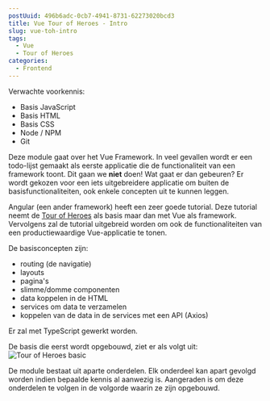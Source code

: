 ```yaml
---
postUuid: 496b6adc-0cb7-4941-8731-62273020bcd3
title: Vue Tour of Heroes - Intro
slug: vue-toh-intro
tags:
  - Vue
  - Tour of Heroes
categories:
  - Frontend
---
```


Verwachte voorkennis:

- Basis JavaScript
- Basis HTML
- Basis CSS
- Node / NPM
- Git

Deze module gaat over het Vue Framework. In veel gevallen wordt er een todo-lijst gemaakt als eerste applicatie die de functionaliteit van een framework toont. Dit gaan we **niet** doen! Wat gaat er dan gebeuren? Er wordt gekozen voor een iets uitgebreidere applicatie om buiten de basisfunctionaliteiten, ook enkele concepten uit te kunnen leggen.

Angular (een ander framework) heeft een zeer goede tutorial. Deze tutorial neemt de [Tour of Heroes](https://angular.io/tutorial/) als basis maar dan met Vue als framework. Vervolgens zal de tutorial uitgebreid worden om ook de functionaliteiten van een productiewaardige Vue-applicatie te tonen.

De basisconcepten zijn:

- routing (de navigatie)
- layouts
- pagina's
- slimme/domme componenten
- data koppelen in de HTML
- services om data te verzamelen
- koppelen van de data in de services met een API (Axios)

Er zal met TypeScript gewerkt worden.

De basis die eerst wordt opgebouwd, ziet er als volgt uit:
![Tour of Heroes basic](https://angular.io/generated/images/guide/toh/toh-anim.gif)

De module bestaat uit aparte onderdelen. Elk onderdeel kan apart gevolgd worden indien bepaalde kennis al aanwezig is. Aangeraden is om deze onderdelen te volgen in de volgorde waarin ze zijn opgebouwd.